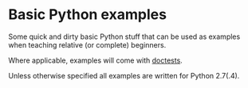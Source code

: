 Basic Python examples
=====================

Some quick and dirty basic Python stuff that can be used as examples when
teaching relative (or complete) beginners.

Where applicable, examples will come with
[doctests](http://docs.python.org/2/library/doctest.html).

Unless otherwise specified all examples are written for Python 2.7(.4).
